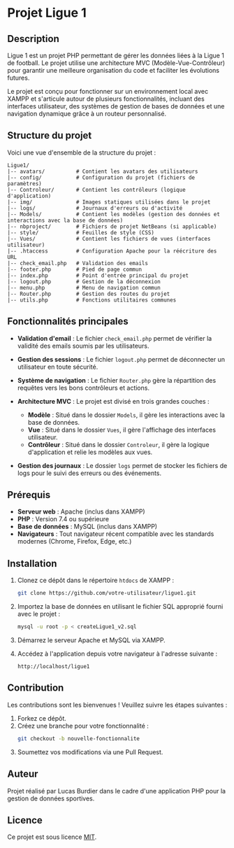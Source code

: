 # Projet Ligue 1

## Description
Ligue 1 est un projet PHP permettant de gérer les données liées à la Ligue 1 de football. Le projet utilise une architecture MVC (Modèle-Vue-Contrôleur) pour garantir une meilleure organisation du code et faciliter les évolutions futures.

Le projet est conçu pour fonctionner sur un environnement local avec XAMPP et s'articule autour de plusieurs fonctionnalités, incluant des interfaces utilisateur, des systèmes de gestion de bases de données et une navigation dynamique grâce à un routeur personnalisé.

## Structure du projet
Voici une vue d'ensemble de la structure du projet :

```
Ligue1/
|-- avatars/          # Contient les avatars des utilisateurs
|-- config/           # Configuration du projet (fichiers de paramètres)
|-- Controleur/       # Contient les contrôleurs (logique d'application)
|-- img/              # Images statiques utilisées dans le projet
|-- logs/             # Journaux d'erreurs ou d'activité
|-- Models/           # Contient les modèles (gestion des données et interactions avec la base de données)
|-- nbproject/        # Fichiers de projet NetBeans (si applicable)
|-- style/            # Feuilles de style (CSS)
|-- Vues/             # Contient les fichiers de vues (interfaces utilisateur)
|-- .htaccess         # Configuration Apache pour la réécriture des URL
|-- check_email.php   # Validation des emails
|-- footer.php        # Pied de page commun
|-- index.php         # Point d'entrée principal du projet
|-- logout.php        # Gestion de la déconnexion
|-- menu.php          # Menu de navigation commun
|-- Router.php        # Gestion des routes du projet
|-- utils.php         # Fonctions utilitaires communes
```

## Fonctionnalités principales

- **Validation d'email** :
  Le fichier `check_email.php` permet de vérifier la validité des emails soumis par les utilisateurs.

- **Gestion des sessions** :
  Le fichier `logout.php` permet de déconnecter un utilisateur en toute sécurité.

- **Système de navigation** :
  Le fichier `Router.php` gère la répartition des requêtes vers les bons contrôleurs et actions.

- **Architecture MVC** :
  Le projet est divisé en trois grandes couches :
  - **Modèle** : Situé dans le dossier `Models`, il gère les interactions avec la base de données.
  - **Vue** : Situé dans le dossier `Vues`, il gère l'affichage des interfaces utilisateur.
  - **Contrôleur** : Situé dans le dossier `Controleur`, il gère la logique d'application et relie les modèles aux vues.

- **Gestion des journaux** :
  Le dossier `logs` permet de stocker les fichiers de logs pour le suivi des erreurs ou des événements.

## Prérequis

- **Serveur web** : Apache (inclus dans XAMPP)
- **PHP** : Version 7.4 ou supérieure
- **Base de données** : MySQL (inclus dans XAMPP)
- **Navigateurs** : Tout navigateur récent compatible avec les standards modernes (Chrome, Firefox, Edge, etc.)

## Installation

1. Clonez ce dépôt dans le répertoire `htdocs` de XAMPP :
   ```bash
   git clone https://github.com/votre-utilisateur/ligue1.git
   ```

2. Importez la base de données en utilisant le fichier SQL approprié fourni avec le projet :
   ```bash
   mysql -u root -p < createLigue1_v2.sql
   ```

3. Démarrez le serveur Apache et MySQL via XAMPP.

4. Accédez à l'application depuis votre navigateur à l'adresse suivante :
   ```
   http://localhost/ligue1
   ```

## Contribution

Les contributions sont les bienvenues ! Veuillez suivre les étapes suivantes :

1. Forkez ce dépôt.
2. Créez une branche pour votre fonctionnalité :
   ```bash
   git checkout -b nouvelle-fonctionnalite
   ```
3. Soumettez vos modifications via une Pull Request.

## Auteur
Projet réalisé par Lucas Burdier dans le cadre d'une application PHP pour la gestion de données sportives.

## Licence
Ce projet est sous licence [MIT](LICENSE).

